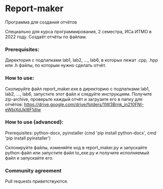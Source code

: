 # Report-maker
Программа для создания отчётов

Специально для курса программирования, 2 семестра, ИСа ИТМО в 2022 году.
Создаёт отчёты по файлам.

### Prerequisites:
Директория с подпапками lab1, lab2, ..., lab6, в которых лежат .cpp, .hpp или .h файлы, по которым нужно сделать отчёт.

### How to use:
Скопируйте файл report_maker.exe в директорию с подпапками lab1, lab2, ..., lab6, запустите этот файл и следуйте инструкциям. Получите zip-archive,
проверьте каждый отчёт и загрузите его в папку для отчётов: https://drive.google.com/drive/folders/1lW3Brnk_in210FNI-eWbjXdJkl8F1dIw

### How to use (advanced):
Prerequisites: python-docx, pyinstaller (cmd 'pip install python-docx', cmd 'pip install pyinstaller')

Склонируйте файлы, изменяйте код в report_maker.py и запускайте python-файл или запустите файл to_exe.py и получите исполняемый файл и запускайте его.

### Community agreement
Pull requests приветствуются.
